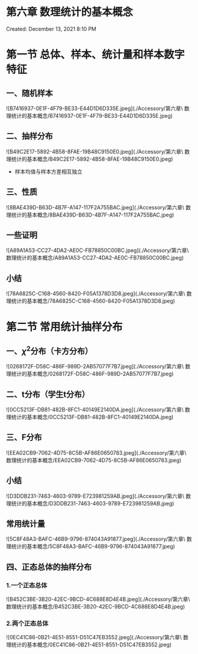 # 第六章 数理统计的基本概念

Created: December 13, 2021 8:10 PM

# 第一节 总体、样本、统计量和样本数字特征

## 一、随机样本

![B7416937-0E1F-4F79-BE33-E44D1D6D335E.jpeg](./Accessory/第六章\ 数理统计的基本概念/B7416937-0E1F-4F79-BE33-E44D1D6D335E.jpeg)

## 二、抽样分布

![B49C2E17-5892-4B58-8FAE-19B48C9150E0.jpeg](./Accessory/第六章\ 数理统计的基本概念/B49C2E17-5892-4B58-8FAE-19B48C9150E0.jpeg)

- 样本均值与样本方差相互独立

## 三、性质

![8BAE439D-B63D-4B7F-A147-117F2A755BAC.jpeg](./Accessory/第六章\ 数理统计的基本概念/8BAE439D-B63D-4B7F-A147-117F2A755BAC.jpeg)

## 一些证明

![A89A1A53-CC27-4DA2-AE0C-FB78850C00BC.jpeg](./Accessory/第六章\ 数理统计的基本概念/A89A1A53-CC27-4DA2-AE0C-FB78850C00BC.jpeg)

## 小结

![78A6825C-C168-4560-8420-F05A1378D3D8.jpeg](./Accessory/第六章\ 数理统计的基本概念/78A6825C-C168-4560-8420-F05A1378D3D8.jpeg)

# 第二节 常用统计抽样分布

## 一、$\chi ^2$分布（卡方分布）

![0268172F-D58C-486F-989D-2AB57077F7B7.jpeg](./Accessory/第六章\ 数理统计的基本概念/0268172F-D58C-486F-989D-2AB57077F7B7.jpeg)

## 二、t分布（学生t分布）

![0CC5213F-DB81-482B-8FC1-40149E2140DA.jpeg](./Accessory/第六章\ 数理统计的基本概念/0CC5213F-DB81-482B-8FC1-40149E2140DA.jpeg)

## 三、F分布

![EEA02CB9-7062-4D75-8C5B-AF86E0650783.jpeg](./Accessory/第六章\ 数理统计的基本概念/EEA02CB9-7062-4D75-8C5B-AF86E0650783.jpeg)

## 小结

![D3DDB231-7463-4603-9789-E723981259AB.jpeg](./Accessory/第六章\ 数理统计的基本概念/D3DDB231-7463-4603-9789-E723981259AB.jpeg)

## 常用统计量

![5C8F48A3-BAFC-46B9-9796-874043A91877.jpeg](./Accessory/第六章\ 数理统计的基本概念/5C8F48A3-BAFC-46B9-9796-874043A91877.jpeg)

## 四、正态总体的抽样分布

### 1.一个正态总体

![B452C3BE-3B20-42EC-9BCD-4C688E8D4E4B.jpeg](./Accessory/第六章\ 数理统计的基本概念/B452C3BE-3B20-42EC-9BCD-4C688E8D4E4B.jpeg)

### 2.两个正态总体

![0EC41C86-0B21-4E51-8551-D51C47EB3552.jpeg](./Accessory/第六章\ 数理统计的基本概念/0EC41C86-0B21-4E51-8551-D51C47EB3552.jpeg)

